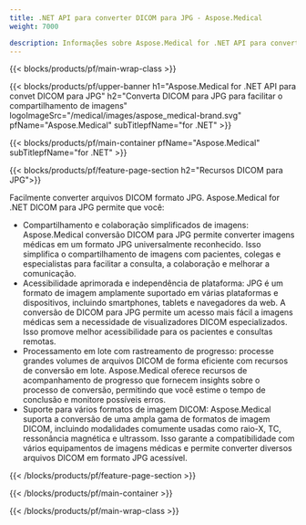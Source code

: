 ```yaml
---
title: .NET API para converter DICOM para JPG - Aspose.Medical
weight: 7000

description: Informações sobre Aspose.Medical for .NET API para converter DICOM em JPG
---
```


{{< blocks/products/pf/main-wrap-class >}}

{{< blocks/products/pf/upper-banner h1="Aspose.Medical for .NET API para convet DICOM para JPG" h2="Converta DICOM para JPG para facilitar o compartilhamento de imagens" logoImageSrc="/medical/images/aspose_medical-brand.svg" pfName="Aspose.Medical" subTitlepfName="for .NET" >}}

{{< blocks/products/pf/main-container pfName="Aspose.Medical" subTitlepfName="for .NET" >}}

{{< blocks/products/pf/feature-page-section h2="Recursos DICOM para JPG">}}

<p>Facilmente converter arquivos DICOM formato JPG. Aspose.Medical for .NET DICOM para JPG permite que você:</p>

<ul>
<li>Compartilhamento e colaboração simplificados de imagens: Aspose.Medical conversão DICOM para JPG permite converter imagens médicas em um formato JPG universalmente reconhecido. Isso simplifica o compartilhamento de imagens com pacientes, colegas e especialistas para facilitar a consulta, a colaboração e melhorar a comunicação.</li>
<li>Acessibilidade aprimorada e independência de plataforma: JPG é um formato de imagem amplamente suportado em várias plataformas e dispositivos, incluindo smartphones, tablets e navegadores da web. A conversão de DICOM para JPG permite um acesso mais fácil a imagens médicas sem a necessidade de visualizadores DICOM especializados. Isso promove melhor acessibilidade para os pacientes e consultas remotas.</li>
<li>Processamento em lote com rastreamento de progresso: processe grandes volumes de arquivos DICOM de forma eficiente com recursos de conversão em lote. Aspose.Medical oferece recursos de acompanhamento de progresso que fornecem insights sobre o processo de conversão, permitindo que você estime o tempo de conclusão e monitore possíveis erros.</li>
<li>Suporte para vários formatos de imagem DICOM: Aspose.Medical suporta a conversão de uma ampla gama de formatos de imagem DICOM, incluindo modalidades comumente usadas como raio-X, TC, ressonância magnética e ultrassom. Isso garante a compatibilidade com vários equipamentos de imagens médicas e permite converter diversos arquivos DICOM em formato JPG acessível.</li>
</ul>

{{< /blocks/products/pf/feature-page-section >}}

{{< /blocks/products/pf/main-container >}}

{{< /blocks/products/pf/main-wrap-class >}}